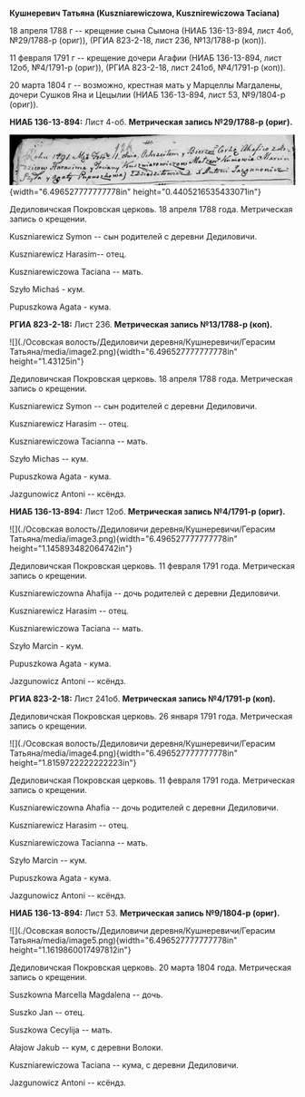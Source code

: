 **Кушнеревич Татьяна (Kuszniarewiczowa, Kusznirewiczowa Taciana)**

18 апреля 1788 г -- крещение сына Сымона (НИАБ 136-13-894, лист 4об,
№29/1788-р (ориг)), (РГИА 823-2-18, лист 236, №13/1788-р (коп)).

11 февраля 1791 г -- крещение дочери Агафии (НИАБ 136-13-894, лист 12об,
№4/1791-р (ориг)), (РГИА 823-2-18, лист 241об, №4/1791-р (коп)).

20 марта 1804 г -- возможно, крестная мать у Марцеллы Магдалены, дочери
Сушков Яна и Цецылии (НИАБ 136-13-894, лист 53, №9/1804-р (ориг)).

**НИАБ 136-13-894:** Лист 4-об. **Метрическая запись №29/1788-р
(ориг).**

![](./media/515a6131aacaf8dcd468926a62f135f463543938.png){width="6.496527777777778in"
height="0.4405216535433071in"}

Дедиловичская Покровская церковь. 18 апреля 1788 года. Метрическая
запись о крещении.

Kuszniarewicz Symon -- сын родителей с деревни Дедиловичи.

Kuszniarewicz Harasim-- отец.

Kuszniarewiczowa Taciana -- мать.

Szyło Michaś - кум.

Pupuszkowa Agata - кума.

**РГИА 823-2-18:** Лист 236. **Метрическая запись №13/1788-р (коп).**

![](./Осовская волость/Дедиловичи деревня/Кушнеревичи/Герасим Татьяна/media/image2.png){width="6.496527777777778in"
height="1.43125in"}

Дедиловичская Покровская церковь. 18 апреля 1788 года. Метрическая
запись о крещении.

Kuszniarewicz Symon -- сын родителей с деревни Дедиловичи.

Kuszniarewicz Harasim -- отец.

Kuszniarewiczowa Tacianna -- мать.

Szyło Michas -- кум.

Pupuszkowa Agata - кума.

Jazgunowicz Antoni -- ксёндз.

**НИАБ 136-13-894:** Лист 12об. **Метрическая запись №4/1791-р (ориг).**

![](./Осовская волость/Дедиловичи деревня/Кушнеревичи/Герасим Татьяна/media/image3.png){width="6.496527777777778in"
height="1.145893482064742in"}

Дедиловичская Покровская церковь. 11 февраля 1791 года. Метрическая
запись о крещении.

Kuszniarewiczowna Ahafija -- дочь родителей с деревни Дедиловичи.

Kuszniarewicz Harasim -- отец.

Kuszniarewiczowa Taciana -- мать.

Szyło Marcin - кум.

Pupuszkowa Agata - кума.

Jazgunowicz Antoni -- ксёндз.

**РГИА 823-2-18:** Лист 241об. **Метрическая запись №4/1791-р (коп).**

Дедиловичская Покровская церковь. 26 января 1791 года. Метрическая
запись о крещении.

![](./Осовская волость/Дедиловичи деревня/Кушнеревичи/Герасим Татьяна/media/image4.png){width="6.496527777777778in"
height="1.8159722222222223in"}

Дедиловичская Покровская церковь. 11 февраля 1791 года. Метрическая
запись о крещении.

Kuszniarewiczowna Ahafia -- дочь родителей с деревни Дедиловичи.

Kuszniarewicz Harasim -- отец.

Kuszniarewiczowa Tacianna -- мать.

Szyło Marcin -- кум.

Pupuszkowa Agata - кума.

Jazgunowicz Antoni -- ксёндз.

**НИАБ 136-13-894:** Лист 53. **Метрическая запись №9/1804-р (ориг).**

![](./Осовская волость/Дедиловичи деревня/Кушнеревичи/Герасим Татьяна/media/image5.png){width="6.496527777777778in"
height="1.1619860017497812in"}

Дедиловичская Покровская церковь. 20 марта 1804 года. Метрическая запись
о крещении.

Suszkowna Marcella Magdalena -- дочь.

Suszko Jan -- отец.

Suszkowa Cecylija -- мать.

Ałajow Jakub -- кум, с деревни Волоки.

Kuszniarewiczowa Taciana -- кума, с деревни Дедиловичи.

Jazgunowicz Antoni -- ксёндз.
